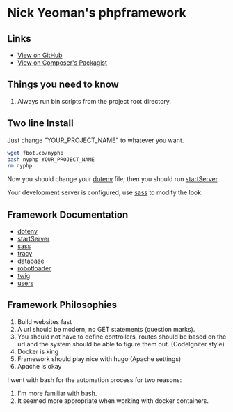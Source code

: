 # Nick Yeoman's phpframework

## Links

* [View on GitHub](https://github.com/nickyeoman/phpframework)
* [View on Composer's Packagist](https://packagist.org/packages/nickyeoman/phpframework)

## Things you need to know

1. Always run bin scripts from the project root directory.

## Two line Install

Just change "YOUR_PROJECT_NAME" to whatever you want.

```bash
wget fbot.co/nyphp
bash nyphp YOUR_PROJECT_NAME
rm nyphp
```
Now you should change your [dotenv](https://github.com/nickyeoman/phpframework/tree/main/docs) file;
then you should run [startServer](https://github.com/nickyeoman/phpframework/tree/main/docs).

Your development server is configured, use [sass](https://github.com/nickyeoman/phpframework/tree/main/docs) to modify the look.

## Framework Documentation

* [dotenv](https://github.com/nickyeoman/phpframework/tree/main/docs)
* [startServer](https://github.com/nickyeoman/phpframework/tree/main/docs)
* [sass](https://github.com/nickyeoman/phpframework/tree/main/docs)
* [tracy](/home/nick/github/phpframework/README.md)
* [database](https://github.com/nickyeoman/phpframework/tree/main/docs)
* [robotloader](https://github.com/nickyeoman/phpframework/tree/main/docs)
* [twig](https://github.com/nickyeoman/phpframework/tree/main/docs)
* [users](https://github.com/nickyeoman/phpframework/tree/main/docs)

## Framework Philosophies

1. Build websites fast
1. A url should be modern, no GET statements (question marks).
1. You should not have to define controllers, routes should be based on the url and the system should be able to figure them out. (CodeIgniter style)
1. Docker is king
1. Framework should play nice with hugo (Apache settings)
1. Apache is okay

I went with bash for the automation process for two reasons:
1. I'm more familiar with bash.
1. It seemed more appropriate when working with docker containers.
